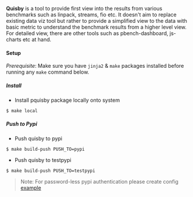 **Quisby** is a tool to provide first view into the results from various benchmarks such as linpack, streams, fio etc. It doesn't aim to replace existing data viz tool but rather to provide a simplified view to the data with basic metric to understand the benchmark results from a higher level view. For detailed view, there are other tools such as pbench-dashboard, js-charts etc at hand.

#### Setup
*Prerequisite*: Make sure you have `jinja2` & `make` packages installed before running any `make` command below. 

##### Install
- Install pquisby package locally onto system
```console
$ make local
```

##### Push to Pypi
- Push quisby to pypi
```console
$ make build-push PUSH_TO=pypi
```

- Push quisby to testpypi
```console
$ make build-push PUSH_TO=testpypi
```

> Note:  For password-less pypi authentication please create config [example]( https://packaging.python.org/en/latest/specifications/pypirc/#using-another-package-index)